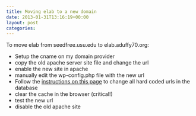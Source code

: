 ```yaml
---
title: Moving elab to a new domain
date: 2013-01-31T13:16:19+00:00
layout: post
categories:
---
```

To move elab from seedfree.usu.edu to elab.aduffy70.org:

  * Setup the cname on my domain provider
  * copy the old apache server site file and change the url
  * enable the new site in apache
  * manually edit the wp-config.php file with the new url
  * Follow the <a href="http://www.mydigitallife.info/how-to-move-wordpress-blog-to-new-domain-or-location/" target="_blank">instructions on this page</a> to change all hard coded urls in the database
  * clear the cache in the browser (critical!)
  * test the new url
  * disable the old apache site
